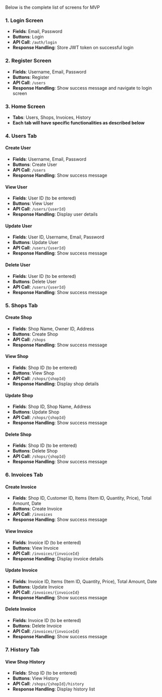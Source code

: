 Below is the complete list of screens for MVP

### 1. **Login Screen**
- **Fields**: Email, Password
- **Buttons**: Login
- **API Call**: `/auth/login`
- **Response Handling**: Store JWT token on successful login

### 2. **Register Screen**
- **Fields**: Username, Email, Password
- **Buttons**: Register
- **API Call**: `/users`
- **Response Handling**: Show success message and navigate to login screen

### 3. **Home Screen**
- **Tabs**: Users, Shops, Invoices, History
- **Each tab will have specific functionalities as described below**

### 4. **Users Tab**
#### Create User
- **Fields**: Username, Email, Password
- **Buttons**: Create User
- **API Call**: `/users`
- **Response Handling**: Show success message

#### View User
- **Fields**: User ID (to be entered)
- **Buttons**: View User
- **API Call**: `/users/{userId}`
- **Response Handling**: Display user details

#### Update User
- **Fields**: User ID, Username, Email, Password
- **Buttons**: Update User
- **API Call**: `/users/{userId}`
- **Response Handling**: Show success message

#### Delete User
- **Fields**: User ID (to be entered)
- **Buttons**: Delete User
- **API Call**: `/users/{userId}`
- **Response Handling**: Show success message

### 5. **Shops Tab**
#### Create Shop
- **Fields**: Shop Name, Owner ID, Address
- **Buttons**: Create Shop
- **API Call**: `/shops`
- **Response Handling**: Show success message

#### View Shop
- **Fields**: Shop ID (to be entered)
- **Buttons**: View Shop
- **API Call**: `/shops/{shopId}`
- **Response Handling**: Display shop details

#### Update Shop
- **Fields**: Shop ID, Shop Name, Address
- **Buttons**: Update Shop
- **API Call**: `/shops/{shopId}`
- **Response Handling**: Show success message

#### Delete Shop
- **Fields**: Shop ID (to be entered)
- **Buttons**: Delete Shop
- **API Call**: `/shops/{shopId}`
- **Response Handling**: Show success message

### 6. **Invoices Tab**
#### Create Invoice
- **Fields**: Shop ID, Customer ID, Items (Item ID, Quantity, Price), Total Amount, Date
- **Buttons**: Create Invoice
- **API Call**: `/invoices`
- **Response Handling**: Show success message

#### View Invoice
- **Fields**: Invoice ID (to be entered)
- **Buttons**: View Invoice
- **API Call**: `/invoices/{invoiceId}`
- **Response Handling**: Display invoice details

#### Update Invoice
- **Fields**: Invoice ID, Items (Item ID, Quantity, Price), Total Amount, Date
- **Buttons**: Update Invoice
- **API Call**: `/invoices/{invoiceId}`
- **Response Handling**: Show success message

#### Delete Invoice
- **Fields**: Invoice ID (to be entered)
- **Buttons**: Delete Invoice
- **API Call**: `/invoices/{invoiceId}`
- **Response Handling**: Show success message

### 7. **History Tab**
#### View Shop History
- **Fields**: Shop ID (to be entered)
- **Buttons**: View History
- **API Call**: `/shops/{shopId}/history`
- **Response Handling**: Display history list
